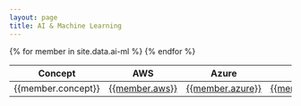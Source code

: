 ```yaml
---
layout: page
title: AI & Machine Learning
---
```


<table>
 <thead>
  <tr>
   <th>Concept</th>
   <th>AWS</th>
   <th>Azure</th>
   <th>GCP</th>
  </tr>
 </thead>
 <tbody>
  {% for member in site.data.ai-ml %}
  <tr>
   <td>{{member.concept}}</td>
   <td><a href="{{member.aws-url}}">{{member.aws}}</a></td>
   <td><a href="{{member.azure-url}}">{{member.azure}}</a></td>
   <td><a href="{{member.gcp-url}}">{{member.gcp}}</a></td>
  </tr>
  {% endfor %}
 </tbody>
</table>
